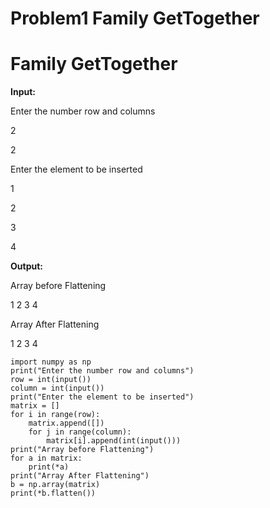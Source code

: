 # Problem1 Family GetTogether

# Family GetTogether

**Input:**

Enter the number row and columns

2

2

Enter the element to be inserted

1

2

3

4

**Output:**

Array before Flattening

1 2
3 4

Array After Flattening

1 2 3 4

```
import numpy as np
print("Enter the number row and columns")
row = int(input())
column = int(input())
print("Enter the element to be inserted")
matrix = []
for i in range(row):
    matrix.append([])
    for j in range(column):
        matrix[i].append(int(input()))
print("Array before Flattening")
for a in matrix:
    print(*a)
print("Array After Flattening")
b = np.array(matrix)
print(*b.flatten())
```
